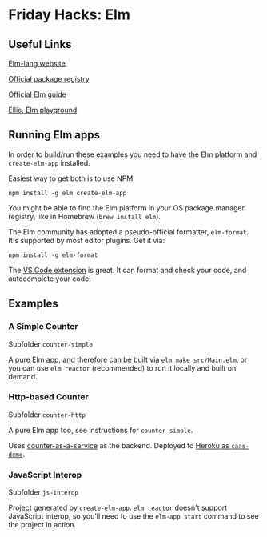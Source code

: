 # Friday Hacks: Elm

## Useful Links

[Elm-lang website](https://elm-lang.org/)

[Official package registry](https://package.elm-lang.org/)

[Official Elm guide](https://guide.elm-lang.org)

[Ellie, Elm playground](https://ellie-app.com/new)

## Running Elm apps

In order to build/run these examples you need to have the Elm platform and `create-elm-app` installed.

Easiest way to get both is to use NPM:

`npm install -g elm create-elm-app`

You might be able to find the Elm platform in your OS package manager registry, like in Homebrew (`brew install elm`).

The Elm community has adopted a pseudo-official formatter, `elm-format`. It's supported by most editor plugins. Get it via:

`npm install -g elm-format`

The [VS Code extension](https://github.com/elm-tooling/vscode-elm) is great. It can format and check your code, and autocomplete your code.

## Examples

### A Simple Counter

Subfolder `counter-simple`

A pure Elm app, and therefore can be built via `elm make src/Main.elm`, or you can use `elm reactor` (recommended) to run it locally and built on demand.

### Http-based Counter

Subfolder `counter-http`

A pure Elm app too, see instructions for `counter-simple`.

Uses [counter-as-a-service](https://github.com/klemola/counter-as-a-service) as the backend. Deployed to [Heroku as `caas-demo`](https://caas-demo.herokuapp.com/).

### JavaScript Interop

Subfolder `js-interop`

Project generated by `create-elm-app`. `elm reactor` doesn't support JavaScript interop, so you'll need to use the `elm-app start` command to see the project in action.
